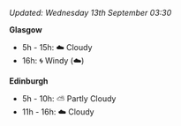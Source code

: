 *Updated: Wednesday 13th September 03:30*

**Glasgow**

* 5h - 15h: :cloud: Cloudy
* 16h: :cyclone: Windy (:cloud:)

**Edinburgh**

* 5h - 10h: :partly_sunny: Partly Cloudy
* 11h - 16h: :cloud: Cloudy
